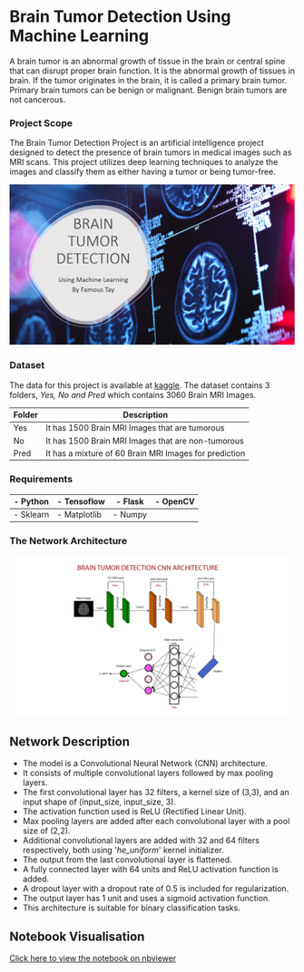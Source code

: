 # Brain Tumor Detection Using Machine Learning

A brain tumor is an abnormal growth of tissue in the brain or central spine that can disrupt proper brain function. It is the abnormal growth of tissues in brain. If the tumor originates in the brain, it is called a primary brain tumor. Primary brain tumors can be benign or malignant. Benign brain tumors are not cancerous.

### Project Scope

The Brain Tumor Detection Project is an artificial intelligence project designed to detect the presence of brain tumors in medical images such as MRI scans. This project utilizes deep learning techniques to analyze the images and classify them as either having a tumor or being tumor-free.

[![Brain](https://github.com/Brafamous/Brain-Tumor-Detection/blob/main/brain.png)](https://www.youtube.com/watch?v=cSeXJKSQpiI)


### Dataset
The data for this project is available at [kaggle](https://www.kaggle.com/datasets/ahmedhamada0/brain-tumor-detection). The dataset contains 3 folders, _Yes, No and Pred_ which contains 3060 Brain MRI Images.

|   Folder   |  Description    |
|------------|-----------------|
|Yes    |   It has 1500 Brain MRI Images that are tumorous  |
|No     |   It has 1500 Brain MRI Images that are non-tumorous  |
|Pred   |   It has a mixture of 60 Brain MRI Images for prediction |



### Requirements
|- Python |- Tensoflow |- Flask |- OpenCV |
|---------|------------|--------|---------|
|- Sklearn|- Matplotlib|- Numpy |         |


### The Network Architecture
![Architecture](https://github.com/Brafamous/Brain-Tumor-Detection/blob/main/bdt_detection.png)

## Network Description
* The model is a Convolutional Neural Network (CNN) architecture.
* It consists of multiple convolutional layers followed by max pooling layers.
* The first convolutional layer has 32 filters, a kernel size of (3,3), and an input shape of (input_size, input_size, 3).
* The activation function used is ReLU (Rectified Linear Unit).
* Max pooling layers are added after each convolutional layer with a pool size of (2,2).
* Additional convolutional layers are added with 32 and 64 filters respectively, both using '_he_uniform_' kernel initializer.
* The output from the last convolutional layer is flattened.
* A fully connected layer with 64 units and ReLU activation function is added.
* A dropout layer with a dropout rate of 0.5 is included for regularization.
* The output layer has 1 unit and uses a sigmoid activation function.
* This architecture is suitable for binary classification tasks.

## Notebook Visualisation
[Click here to view the notebook on nbviewer](https://nbviewer.jupyter.org/url/https://github.com/Brafamous/Brain-Tumor-Detection/blob/main/BTD_Training.ipynb)